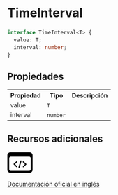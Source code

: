 # TimeInterval

```typescript
interface TimeInterval<T> {
  value: T;
  interval: number;
}
```

## Propiedades

<table>
<tr><th>Propiedad</th><th>Tipo</th><th>Descripción</th></tr>
<tr><td>value</td><td><code>T</code></td></tr>
<tr><td>interval</td><td><code>number</code></td></tr>
</table>

## Recursos adicionales

<a class="source-icon" target="_blank" href="https://github.com/ReactiveX/rxjs/blob/6.5.5/src/internal/types.ts#L18-L22">
<img src="assets/icons/source-code.png" alt="Source code">
</a>
</div>

<a target="_blank" href="https://rxjs.dev/api/index/interface/TimeInterval">Documentación oficial en inglés</a>
